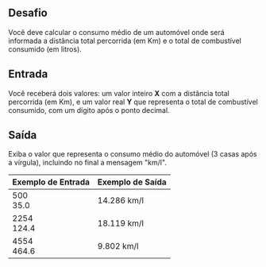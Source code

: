 ## Desafio

Você deve calcular o consumo médio de um automóvel onde será informada a distância total percorrida (em Km) e o total de combustível consumido (em litros).

## Entrada

Você receberá dois valores: um valor inteiro **X** com a distância total percorrida (em Km), e um valor real **Y** que representa o total de combustível consumido, com um dígito após o ponto decimal.

## Saída

Exiba o valor que representa o consumo médio do automóvel (3 casas após a vírgula), incluindo no final a mensagem "km/l".

 

| Exemplo de Entrada | Exemplo de Saída |
| ------------------ | ---------------- |
| 500 <br />35.0     | 14.286 km/l      |
| 2254 <br />124.4   | 18.119 km/l      |
| 4554 <br />464.6   | 9.802 km/l       |